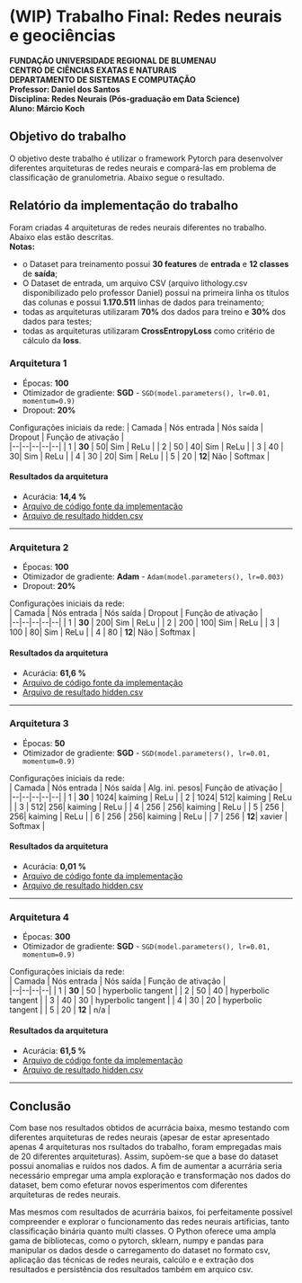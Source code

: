 # (WIP) Trabalho Final: Redes neurais e geociências

**FUNDAÇÃO UNIVERSIDADE REGIONAL DE BLUMENAU**  
**CENTRO DE CIÊNCIAS EXATAS E NATURAIS**  
**DEPARTAMENTO DE SISTEMAS E COMPUTAÇÃO**  
**Professor: Daniel dos Santos**  
**Disciplina: Redes Neurais (Pós-graduação em Data Science)**  
**Aluno: Márcio Koch**  

## Objetivo do trabalho

O objetivo deste trabalho é utilizar o framework Pytorch para desenvolver diferentes 
arquiteturas de redes neurais e compará-las em problema de classificação de 
granulometria.
Abaixo segue o resultado.

## Relatório da implementação do trabalho

Foram criadas 4 arquiteturas de redes neurais diferentes no trabalho. Abaixo elas estão descritas.  
**Notas:**
- o Dataset para treinamento possui **30 features** de **entrada** e **12 classes** de **saída**;
- O Dataset de entrada, um arquivo CSV (arquivo lithology.csv disponibilizado pelo professor Daniel) possui na primeira linha os títulos das colunas e possui **1.170.511** linhas de dados para treinamento;
- todas as arquiteturas utilizaram **70%** dos dados para treino e **30%** dos dados para testes;
- todas as arquiteturas utilizaram **CrossEntropyLoss** como critério de cálculo da **loss**.

### Arquitetura 1
- Épocas: **100**
- Otimizador de gradiente: **SGD** - `SGD(model.parameters(), lr=0.01, momentum=0.9)`  
- Dropout: **20%**

Configurações iniciais da rede: 
| Camada | Nós entrada | Nós saída | Dropout | Função de ativação |  
|--|--|--|--|--|
| 1 | **30** | 50| Sim | ReLu |
| 2 | 50 | 40| Sim | ReLu |
| 3 | 40 | 30| Sim | ReLu |
| 4 | 30 | 20| Sim | ReLu |
| 5 | 20 | **12**| Não | Softmax |

#### Resultados da arquitetura
- Acurácia: **14,4 %**
- [Arquivo de código fonte da implementação](https://github.com/lobokoch/ann/tree/main/arquitetura1)
- [Arquivo de resultado hidden.csv](https://github.com/lobokoch/ann/tree/main/arquitetura1)
-----------------------

### Arquitetura 2
- Épocas: **100**
- Otimizador de gradiente:  **Adam** - `Adam(model.parameters(), lr=0.003)`  
- Dropout: **20%**

Configurações iniciais da rede:   
| Camada | Nós entrada | Nós saída |  Dropout | Função de ativação |  
|--|--|--|--|--|
| 1 | **30** | 200| Sim | ReLu |
| 2 | 200 | 100| Sim | ReLu |
| 3 | 100 | 80| Sim | ReLu |
| 4 | 80 | **12**| Não | Softmax |

#### Resultados da arquitetura
- Acurácia: **61,6 %**
- [Arquivo de código fonte da implementação](https://github.com/lobokoch/ann/tree/main/arquitetura2)
- [Arquivo de resultado hidden.csv](https://github.com/lobokoch/ann/tree/main/arquitetura2)
-----------------------

### Arquitetura 3
- Épocas: **50**
- Otimizador de gradiente: **SGD** - `SGD(model.parameters(), lr=0.01, momentum=0.9)`  

Configurações iniciais da rede:   
| Camada | Nós entrada | Nós saída | Alg. ini. pesos| Função de ativação |  
|--|--|--|--|--|
| 1 | **30** | 1024| kaiming | ReLu |
| 2 | 1024| 512| kaiming | ReLu |
| 3 | 512| 256| kaiming | ReLu |
| 4 | 256 | 256| kaiming | ReLu |
| 5 | 256 | 256| kaiming | ReLu |
| 6 | 256 | 256| kaiming | ReLu |
| 7 | 256 | **12**| xavier | Softmax |

#### Resultados da arquitetura
- Acurácia: **0,01 %**
- [Arquivo de código fonte da implementação](https://github.com/lobokoch/ann/tree/main/arquitetura3)
- [Arquivo de resultado hidden.csv](https://github.com/lobokoch/ann/tree/main/arquitetura3)
-----------------------

### Arquitetura 4
- Épocas: **300**
- Otimizador de gradiente: **SGD** - `SGD(model.parameters(), lr=0.01, momentum=0.9)`  

Configurações iniciais da rede:   
| Camada | Nós entrada | Nós saída | Função de ativação |  
|--|--|--|--|
| 1 | **30** | 50 |  hyperbolic tangent |
| 2 | 50 | 40 |  hyperbolic tangent |
| 3 | 40 | 30 |  hyperbolic tangent |
| 4 | 30 | 20 |  hyperbolic tangent |
| 5 | 20 | **12** |  n/a |

#### Resultados da arquitetura
- Acurácia: **61,5 %**
- [Arquivo de código fonte da implementação](https://github.com/lobokoch/ann/tree/main/arquitetura4)
- [Arquivo de resultado hidden.csv](https://github.com/lobokoch/ann/tree/main/arquitetura4)
-----------------------

## Conclusão

Com base nos resultados obtidos de acurrácia baixa, mesmo testando com diferentes arquiteturas de redes neurais (apesar de estar apresentado apenas 4 arquiteturas nos rsultados do trabalho, foram empregadas mais de 20 diferentes arquiteturas). Assim, supõem-se que a base do dataset possui anomalias e ruídos nos dados. A fim de aumentar a acurrária seria necessário empregar uma ampla exploração e transformação nos dados do dataset, bem como efeturar novos esperimentos com diferentes arquiteturas de redes neurais.

Mas mesmos com resultados de acurrária baixos, foi perfeitamente possível compreender e explorar o funcionamento das redes neurais artificias, tanto classificação binária quanto multi classes. O Python oferece uma ampla gama de bibliotecas, como o pytorch, sklearn, numpy e pandas para manipular os dados desde o carregamento do dataset no formato csv, aplicação das técnicas de redes neurais, calcúlo e e extração dos resultados e persistência dos resultados também em arquico csv.



